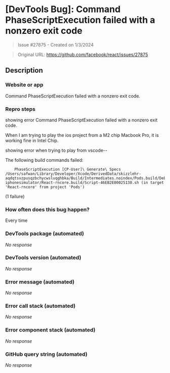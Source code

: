 # [DevTools Bug]: Command PhaseScriptExecution failed with a nonzero exit code

> Issue #27875 - Created on 1/3/2024

> Original URL: https://github.com/facebook/react/issues/27875

## Description

### Website or app

 Command PhaseScriptExecution failed with a nonzero exit code.

### Repro steps

showing error Command PhaseScriptExecution failed with a nonzero exit code.

When I am trying to play the ios project from a M2 chip Macbook Pro, it is working fine in Intel Chip.



showing error when trying to play from vscode--

The following build commands failed:

        PhaseScriptExecution [CP-User]\ Generate\ Specs /Users/safwan/Library/Developer/Xcode/DerivedData/skizzlehr-aqdqtsvzpusqzbchycwsluqghbka/Build/Intermediates.noindex/Pods.build/Debug-iphonesimulator/React-rncore.build/Script-46EB2E00025130.sh (in target 'React-rncore' from project 'Pods')

(1 failure)

### How often does this bug happen?

Every time

### DevTools package (automated)

_No response_

### DevTools version (automated)

_No response_

### Error message (automated)

_No response_

### Error call stack (automated)

_No response_

### Error component stack (automated)

_No response_

### GitHub query string (automated)

_No response_
